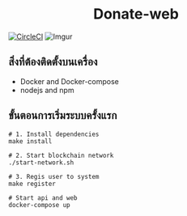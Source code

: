 <h1 align="center">Donate-web</h1>

[![CircleCI](https://circleci.com/gh/sumrid/blockchain-project.svg?style=svg&circle-token=cbaffc65d87b8510aa96e562e98809d08ff981f7)](https://circleci.com/gh/sumrid/blockchain-project)
![Imgur](https://i.imgur.com/RzjoAKa.png)

## สิ่งที่ต้องติดตั้งบนเครื่อง
* Docker and Docker-compose
* nodejs and npm

## ขั้นตอนการเริ่มระบบครั้งแรก
```
# 1. Install dependencies
make install

# 2. Start blockchain network
./start-network.sh

# 3. Regis user to system
make register

# Start api and web
docker-compose up
```